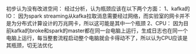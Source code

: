 初步认为没有改进空间：
经过分析，认为瓶颈应该在以下两个方面：
1、kafka的IO： 因为spark streaming从kafka拉取消息需要经过网络，而实验室的网卡并不是为分布式计算设计的万兆网卡，所以这可能是其中一个瓶颈
2、CPU： 因为目前kafka的broke和spark的master都在同一台电脑上运行，生成日志也在同一个电脑上运行，每当整套流程启动整个电脑就会卡得动不了，所以认为CPU应该是其瓶颈，切无法优化